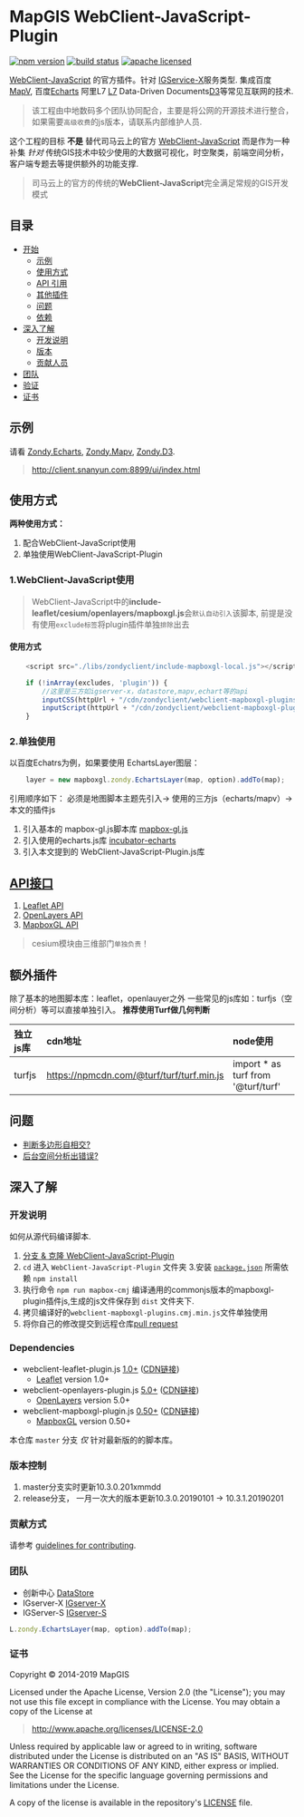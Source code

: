 # MapGIS WebClient-JavaScript-Plugin

[![npm version][npm-img]][npm-url]
[![build status][travis-img]][travis-url]
[![apache licensed](https://img.shields.io/badge/license-Apache%202.0-orange.svg?style=flat-square)](https://github.com/ParnDeedlit/WebClient-JavaScript-Plugin/blob/master/LICENSE)

[npm-img]: https://img.shields.io/npm/v/esri-leaflet.svg?style=flat-square
[npm-url]: https://www.npmjs.com/package/esri-leaflet
[travis-img]: https://img.shields.io/travis/Esri/esri-leaflet/master.svg?style=flat-square
[travis-url]: https://github.com/ParnDeedlit/WebClient-JavaScript-Plugin

[WebClient-JavaScript](https://github.com/MapGIS/WebClient-JavaScript) 的官方插件。针对 [IGService-X](http://client.snanyun.com:8899/ui/gallery-leaflet.html#igserverx)服务类型. 集成百度 [MapV](https://github.com/huiyan-fe/mapv), 百度[Echarts](https://github.com/apache/incubator-echarts) 阿里L7 [L7](https://github.com/antvis/L7) Data-Driven Documents[D3](https://github.com/d3/d3)等常见互联网的技术.

> 该工程由中地数码多个团队协同配合，主要是将公网的开源技术进行整合，如果需要`高级收费`的js版本，请联系内部维护人员.

这个工程的目标 **不是** 替代司马云上的官方 [WebClient-JavaScript](https://github.com/MapGIS/WebClient-JavaScript) 而是作为一种补集 *针对* 传统GIS技术中较少使用的大数据可视化，时空聚类，前端空间分析，客户端专题去等提供额外的功能支撑.

> 司马云上的官方的传统的**WebClient-JavaScript**完全满足常规的GIS开发模式

## 目录

- [开始](#getting-started)
  - [示例](#demos)
  - [使用方式](#example)
  - [API 引用](#api-reference)
  - [其他插件](#additional-plugins)
  - [问题](#issues)
  - [依赖](#dependencies)
- [深入了解](#going-deeper)
  - [开发说明](#development-instructions)
  - [版本](#versioning)
  - [贡献人员](#contributing)
- [团队](#terms)
- [验证](#credit)
- [证书](#license)

## 示例
请看 [Zondy.Echarts](http://client.snanyun.com:8899/ui/gallery-mapbox.html#dataview), [Zondy.Mapv](http://client.snanyun.com:8899/ui/gallery-mapbox.html#dataview-mapv-path_converge), [Zondy.D3](http://client.snanyun.com:8899/ui/gallery-leaflet.html#dataview-d3-csv). 

> http://client.snanyun.com:8899/ui/index.html

## 使用方式

**两种使用方式：**

1. 配合WebClient-JavaScript使用
1. 单独使用WebClient-JavaScript-Plugin

### 1.WebClient-JavaScript使用

> WebClient-JavaScript中的**include-leaflet/cesium/openlayers/mapboxgl.js**会`默认自动引入`该脚本, 前提是没有使用`exclude标签`将plugin插件单独`排除`出去

#### 使用方式   

``` javascript
    <script src="./libs/zondyclient/include-mapboxgl-local.js"></script>
```

``` javascript
    if (!inArray(excludes, 'plugin')) {
        //这里是三方如igserver-x，datastore,mapv,echart等的api    
        inputCSS(httpUrl + "/cdn/zondyclient/webclient-mapboxgl-plugins.css");
        inputScript(httpUrl + "/cdn/zondyclient/webclient-mapboxgl-plugins.min.js");
    }
```

### 2.单独使用
以百度Echatrs为例，如果要使用 EchartsLayer图层：
``` javascript
    layer = new mapboxgl.zondy.EchartsLayer(map, option).addTo(map);
```

引用顺序如下： 必须是地图脚本主题先引入-> 使用的三方js（echarts/mapv）-> 本文的插件js

1. 引入基本的 mapbox-gl.js脚本库 [mapbox-gl.js](https://api.tiles.mapbox.com/mapbox-gl-js/v0.52.0/mapbox-gl.js)
1. 引入使用的echarts.js库 [incubator-echarts](https://github.com/apache/incubator-echarts)
1. 引入本文提到的 WebClient-JavaScript-Plugin.js库

## [API接口](http://client.snanyun.com:8899/api/leaflet/index.html)

1. [Leaflet API](http://client.snanyun.com:8899/api/leaflet/index.html)
1. [OpenLayers API](http://client.snanyun.com:8899/api/openlayers/index.html)
1. [MapboxGL API](http://client.snanyun.com:8899/api/mapboxgl/index.html)

> cesium模块由三维部门`单独负责`！

## 额外插件

除了基本的地图脚本库：leaflet，openlauyer之外 一些常见的js库如：turfjs（空间分析）等可以直接单独引入。 **推荐使用Turf做几何判断**

|独立js库|cdn地址|node使用| 
|:---|:---|:---|
|turfjs|https://npmcdn.com/@turf/turf/turf.min.js|import * as turf from '@turf/turf'|

## 问题

* [判断多边形自相交?](https://github.com/MapGIS/WebClient-JavaScript/issues/18)
* [后台空间分析出错误?](https://github.com/MapGIS/WebClient-JavaScript/issues/5)

## 深入了解

### 开发说明

如何从源代码编译脚本.

1. [分支 & 克隆 WebClient-JavaScript-Plugin](https://github.com/ParnDeedlit/WebClient-JavaScript-Plugin.git)
2. `cd` 进入 `WebClient-JavaScript-Plugin` 文件夹
3.安装 [`package.json`](https://github.com/ParnDeedlit/WebClient-JavaScript-Plugin/blob/master/package.json) 所需依赖 `npm install`
4. 执行命令 `npm run mapbox-cmj` 编译通用的commonjs版本的mapboxgl-plugin插件js,生成的js文件保存到 `dist` 文件夹下.
5. 拷贝编译好的`webclient-mapboxgl-plugins.cmj.min.js`文件单独使用
6. 将你自己的修改提交到远程仓库[pull request](https://help.github.com/articles/creating-a-pull-request)

### Dependencies

* webclient-leaflet-plugin.js [1.0+](https://leafletjs.com/2018/12/30/leaflet-1.4.0.html) ([CDN链接](https://unpkg.com/leaflet@1.4.0/dist/leaflet.js))
  *  [Leaflet](http://leafletjs.com) version 1.0+
* webclient-openlayers-plugin.js [5.0+](https://openlayers.org/) ([CDN链接](https://cdn.rawgit.com/openlayers/openlayers.github.io/master/en/v5.3.0/build/ol.js))
  *  [OpenLayers](https://openlayers.org/) version 5.0+
* webclient-mapboxgl-plugin.js [0.50+]() ([CDN链接](https://github.com/mapbox/mapbox-gl-js/releases))
  *  [MapboxGL](https://docs.mapbox.com/mapbox-gl-js/api/) version 0.50+


本仓库 `master` 分支 *仅* 针对最新版的的脚本库。

### 版本控制

1. master分支实时更新10.3.0.201xmmdd
1. release分支， 一月一次大的版本更新10.3.0.20190101 -> 10.3.1.20190201

### 贡献方式

请参考 [guidelines for contributing](https://github.com/Esri/esri-leaflet/blob/master/CONTRIBUTING.md).

### 团队

* 创新中心 [DataStore]()
* IGserver-X [IGserver-X]()
* IGServer-S [IGserver-S]()

```js
L.zondy.EchartsLayer(map, option).addTo(map);
```

### 证书

Copyright &copy; 2014-2019 MapGIS

Licensed under the Apache License, Version 2.0 (the "License");
you may not use this file except in compliance with the License.
You may obtain a copy of the License at

> http://www.apache.org/licenses/LICENSE-2.0

Unless required by applicable law or agreed to in writing, software
distributed under the License is distributed on an "AS IS" BASIS,
WITHOUT WARRANTIES OR CONDITIONS OF ANY KIND, either express or implied.
See the License for the specific language governing permissions and
limitations under the License.

A copy of the license is available in the repository's [LICENSE](./LICENSE) file.

